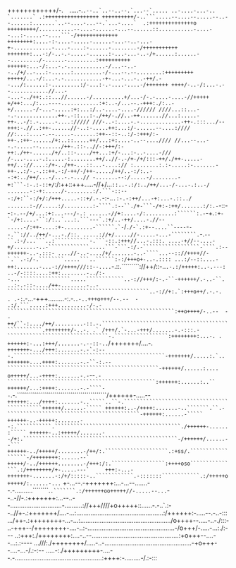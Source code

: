 ++++++++++++/-.`  `.....-.``.--..`..--..--.`...--`..... ..-....-...-.. `.......` .:+++++++++++++++++
++++++++++/-..```.....--....--.....--..--......:.......`..--....-...--.`...-....`  .:++++++++++++++o
+++++++++/...........--....-......-...--......::...........-....--...:-.....--....```-/+++++++++++++
++++++++:....-:-....-.....-......-...--..-...-+-............-....-....:-......-........-/+++++++++++
+++++++:...-:/-..-.-.....-......:-...-...-..-/+......:......--........./-......-.........:++++++++++
++++++:...-/:...-.-............-/...--..--../+/..-...:-......:.........-/-...--.--........:+++++++++
+++++/...-/:...-.-............-+-...-...-..-++/.--.../:......:-.........:/-...:-.-....-....-/+++++++
++++/-..-/:...-.--............//...--...-../++:.::...//......-/..........+/...-/-.-....-....-//+++++
+/++:.../:...----............:+:..-/...--.-+++:./:..-+/......-/-...-.....:+:...:/..-....-....-//////
////...::...--.-.............++-.-::...:-./++/-.//..-++.......//...:.....-++-..-/:.-.....-....://///
///-..-:....-.-.............-++-.:::.../--+++:-.//..:++-......//-..:-.....++:...:/-......--....:////
//:...:....-.--.....-.......:++--::-..:/-:+++/:-++-.:++-....../+:..::.....++/...:+:....-..--....////
//...--...--.-.....--......./++-.::-..//-:+++/:-++:./++-....../+/..::-..../++...:+/-...:-..-....-///
/-...-....-.:.....-:........++/..//-.-/+-/+/:::-++/./++-.....-++/..://....:/+-../++-...::...-....://
:........:.:-.....:-.......-++-..:/-.-.::++.-:/-++/-/++-...../++/..-:/:..--:+:../++/...-/...-.-...//
-.......--:/.....-/........-+:```-:-.:-::+/``:/:++::+++.....-//+/...`::..-.:/:../++/...-/-...-.:..-/
.......-:-+:...../-........:/.```-::---:/+:``-:/+/:/+++.....-::+/.-.`-:-..`.:-.-:++/...-+:...-.::../
.......:-//.....:/.........:-````.:--``./+-```-/+:-:++/.......:/:.-`-::--```:-.--/+/...:+:...---/-.:
......-//+:....-/:.........:``````:.-```-+.````:+-`-/+:....-``:/:..`...:.```---`.:+/..-++/....-.//--
.....-/:++-....:+-.........-``````.`-````/`````./-`.:+--....``----`````-````--.``://../++/-...-./::.
.....://+/.....//-.....-...-````````.````-.`````--``.:-/...```..:```````````-.```-::.:+++//...-.:::.
....-+//--....-+/.......-..-`````````````.....```-```-:/.-``````````````````-````.:--++++++-..-.:::-
....//-..-..../+/.......-..-````...--:://++++//-`.``.-:/-.````````.....```..``````:-:/+++o+-..-.::::
...:/--::....-++:.......-...-://++++///::--....`````-.::.`````````://++/::-..````.-.:/+++++:..-.---:
..-/-::::....:++:........-../:--...````````````````.....````````````..-://+++/:-.-``-++++++/.-..-``.
..:-.-::-..../++-........-..-`````````````````````````````````````````````..-://+:.`:+++o++/.-.-.  .
.-:````.-...-+++.........-:.-.``````````````````````````````````````````````````.-..+++o+++/--.--  -
.:/.```.....:+++.........-/-.-`````````````````````````````````````````````````````:++o++++/-..--  -
-++/``-:..../++/.........-::.-.```````````````````````````````````````````````````.++++++++/-..-. .`
/+++/.`-...-+++/.......-.-:::.-````````````````````````````````-.`````````````````:++++++++:...-. . 
++++++:-...:+++/.......-.--::-..``````````````````````````````````````````````````/+++++++/....-.```
+++++++-.../+++:.......-.-`-:---.````````````````````````````````````````````````-+++++++/.....:.`..
+++++++....++++:.......-.-``-:.--````````````````````````````````````````````````-++++++/......:....
o+++++/...-++++:.......-.-```--`.-```````````````````````````````````````````````:++++++:......:..``
++++++/...:++++:.......-.-````--`.-.`````````````````````````````````````````````/++++++-.....--````
++++++:.../++++:.......-..`````..``-.````````````````````````````````````````````++++++/......-`````
++++++:..-/++++:.......-..```````.``.-``````````````````````````````````````````-++++++:......-`````
++++++-..-+++++:.......--:.```````````.````````````````````````````````````````./++++++-......:`````
++++++-..:+++++/.......--/+:.`````````````````````````````````````````````````-/++++++/......--```  
++++++-../+++++/........-/++/:.````````````````````.:+ss/.``````````````````-/++++++++:......--`    
+++++/-../++++++........-/+++:/:.`````````````````:++++oso```````````````.:/++++++++/+-.....---`    
+++:-...-+++++++-.......-:/+/:::::-..````````````.-:::::::````````````.:/+++++o+++++/:......-...````
+-...--.-+++++++:...-...--.......--.-..........````````.```.```````.:/++++++oo+++++//-.....--...```-
-..-//-.:+++++++:...--..--.............................-..........://+++////+o+++++::......-.-..`.:-
-..//+-.:+++++++/....-...:.................................................:/++++++:-.....--.-..-:::
.../++-.:++++++++-...-...:.................................................../o++++--.....-..-./:::-
..-+++--/++++++++-....-..:-.................................................-/o+++/-.....-...:./:---
..:+++:./++++++++:....-..--.................................................:+o+++--....--...:.:----
...///:./++++++++/.....-..-.................................................-+o+++--....-...-/.:-:--
.....-:./+++++++++-....--.-.................................................:++++:-.........-/.:-:::
